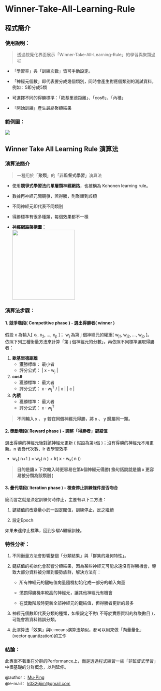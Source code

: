 # Winner-Take-All-Learning-Rule
## 程式簡介
### 使用說明：
> 透過視覺化界面展示「Winner-Take-All-Learning-Rule」的學習與聚類過程

* 「學習率」與「訓練次數」皆可手動設定。

* 「神經元個數」即代表要分成幾個類別，同時會產生對應個類別的測試資料，例如：5即分成5類

* 可選擇不同的得勝標準：「歐基里德距離」、「cosθ」、「內積」

* 「開始訓練」產生最終聚類結果
### 範例圖：
![](https://i.imgur.com/OsGVBEN.png)

## Winner Take All Learning Rule 演算法
### 演算法簡介
> 一種用於「**聚類**」的「**非監督式學習**」演算法
* 使用**競爭式學習法**的**單層類神經網路**，也被稱為 Kohonen learning rule。

* 數據再神經元間競爭，若得勝，則聚類到該類

* 不同神經元即代表不同類別

* 得勝標準有很多種類，每個效果都不一樣

* **神經網路架構圖：**  
  <img src="https://i.imgur.com/rQCmg1H.png" width="207" height="230">
### 演算法步驟：
#### 1. 競爭階段( Competitive phase ) - 選出得勝者( winner )
  假設 x 為輸入[ x<sub>1</sub>, x<sub>2</sub>, ..., x<sub>p</sub> ]；  w<sub>j</sub> 為第 j 個神經元的權重[ w<sub>j1</sub>, w<sub>j2</sub>, ..., w<sub>jp</sub> ]。  
  依照下列三種衡量方法來計算「第 j 個神經元的分數」，再依照不同標準選取得勝者：
  1. **歐基里德距離**
      * 獲勝標準： 最小者 
      * 評分公式： | x - w<sub>j</sub> |
  2. **cosθ**
      * 獲勝標準： 最大者 
      * 評分公式： x · w<sub>j</sub><sup>T</sup> / | x | | c |
  3. **內積**  
      * 獲勝標準： 最大者 
      * 評分公式： x · w<sub>j</sub><sup>T</sup>
> **不同輸入 x 、 y 若在同個神經元得勝，將 x 、 y 歸屬同一類。**  
#### 2. 獎勵階段( Reward phase ) - 調整「得勝者」鍵結值
  選出得勝的神經元後對該神經元更新 ( 假設為第k個 )；沒有得勝的神經元不用更新。n 表疊代次數、lr 表學習效率  
* w<sub>k</sub>( n+1 ) = w<sub>k</sub>( n ) + lr( x - w<sub>k</sub>( n ))
> **目的是讓 x 下次輸入時更容易在第k個神經元得勝( 換句話說就是讓 x 更容易被分類為該類別 )**
#### 3. 疊代階段( Iteration phase ) - 檢查停止訓練條件是否吻合
簡而言之就是決定訓練何時停止，主要有以下二方法：
1. 鍵結值的改變量小於一固定閥值，訓練停止，反之繼續

2. 設定Epoch  

如果未達停止標準，回到步驟A繼續訓練。
  
### 特性分析：

1. 不同衡量方法會影響整個「分類結果」與「群集的幾何特性」。

2. 鍵結值的初始化會影響分類結果，因為某些神經元可能永遠沒有得勝機會，導致大部分資料被分類到優勢族群，解決方法有：
    * 所有神經元的鍵結值向量隨機初始化成一部分的輸入向量 
    
    * 懲罰得勝機率較高的神經元，讓其他神經元有機會 
    
    * 在獎勵階段時更新全部神經元的鍵結值，但得勝者更新的最多  

3. 神經元個數即代表分類的種類，如果設定不對( 不等於實際資料的群聚數目 )，可能會將資料錯誤分類。

4. 此演算法「效果」與k-means演算法類似，都可以用來做「向量量化」(vector quantization)的工作
### 結論：
此專案不著重在分群的Performance上，而是透過程式練習一些「非監督式學習」中很基礎的分群概念，以利延伸。


@author： [Mu-Ping](https://github.com/Mu-Ping)  
@e-mail： k0326jim@gmail.com
